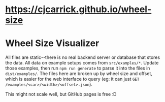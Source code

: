 # https://cjcarrick.github.io/wheel-size

# Wheel Size Visualizer

All files are static--there is no real backend server or database that stores the
data. All data on example setups comes from `src/examples/*`. Update those
examples, then run `npm run generate` to parse it into the files in
`dist/examples/`. The files here are broken up by wheel size and offset, which
is easier for the web interface to query (eg: it can just `GET
/examples/<car>/<width>/<offset>.json`).

This might not scale well, but GitHub pages is free :D

